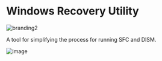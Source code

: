 # Windows Recovery Utility
![branding2](https://github.com/user-attachments/assets/6f25239d-bc42-4168-95dc-7a681f6408f6)

A tool for simplifying the process for running SFC and DISM.

![image](https://github.com/user-attachments/assets/f4774506-0564-4b58-9179-69040da3027b)
